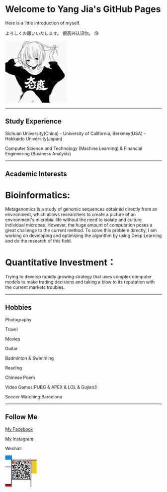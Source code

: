 # Welcome to Yang Jia's GitHub Pages

Here is a little introduction of myself.

よろしくお願いいたします。
很高兴认识你。
:kissing_heart:

![](github_fig.jpg)


-----

## Study Experience

Sichuan University(China) - University of California, Berkeley(USA) - Hokkaido University(Japan)

Computer Science and Technology (Machine Learning) & Financial Engineering (Business Analysis)

-----

## Academic Interests

# Bioinformatics:

Metagenomics is a study of genomic sequences obtained directly from an environment, which allows researchers to create a picture of an environment's microbial life without the need to isolate and culture individual microbes. However, the huge amount of computation poses a great challenge to the current method. To solve this problem directly, I am working on developing and optimizing the algorithm by using Deep Learning and do the research of this field.

# Quantitative Investment：

Trying to develop rapidly growing strategy that uses complex computer models to make trading decisions and taking a blow to its reputation with the current markets troubles.


-----

## Hobbies

Photography

Travel

Movies

Guitar

Badminton & Swimming

Reading

Chinese Poem

Video Games:PUBG & APEX & LOL & Gujian3

Soccer Watching:Barcelona

-------

## Follow Me

[My Facebook](https://www.facebook.com/profile.php?id=100012850391181)

[My Instagram](https://instagram.com/jiayangyoyoyo)

Wechat: 

<img src="QR_Code.jpg" width="20%" height="20%">
